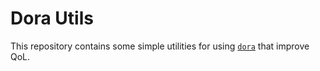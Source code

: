# Dora Utils
This repository contains some simple utilities for using [`dora`](https://github.com/dora-rs/dora) that improve QoL.

